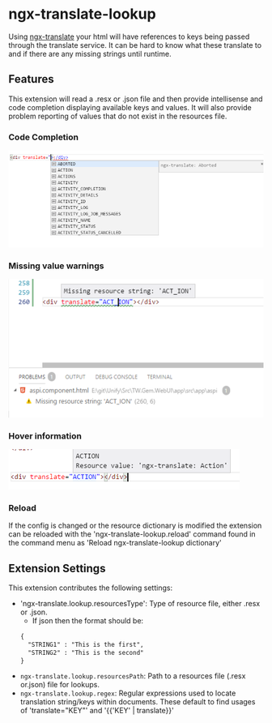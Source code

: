 # ngx-translate-lookup

Using [ngx-translate](http://www.ngx-translate.com/) your html will have references to keys being passed through the translate service. It can be hard to know what these translate to and if there are any missing strings until runtime.

## Features

This extension will read a .resx or .json file and then provide intellisense and code completion displaying available keys and values. It will also provide problem reporting of values that do not exist in the resources file.

### Code Completion

![code completion image](screenshots/intellisense.png)

### Missing value warnings

![missing values image](screenshots/problems.png)

### Hover information

![hover info image](screenshots/hover.png)

### Reload

If the config is changed or the resource dictionary is modified the extension can be reloaded with the 'ngx-translate-lookup.reload' command found in the command menu as 'Reload ngx-translate-lookup dictionary'

## Extension Settings

This extension contributes the following settings:

- 'ngx-translate.lookup.resourcesType': Type of resource file, either .resx or .json.
  - If json then the format should be:
  ```
  {
    "STRING1" : "This is the first",
    "STRING2" : "This is the second"
  }
  ```
- `ngx-translate.lookup.resourcesPath`: Path to a resources file (.resx or.json) file for lookups.
- `ngx-translate.lookup.regex`: Regular expressions used to locate translation string/keys within documents.
  These default to find usages of 'translate="KEY"' and '{{'KEY' | translate}}'
